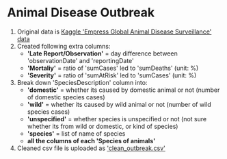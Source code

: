 # Animal Disease Outbreak

1. Original data is [Kaggle 'Empress Global Animal Disease Surveillance' data](https://www.kaggle.com/tentotheminus9/empres-global-animal-disease-surveillance)
2. Created following extra columns:
   - **'Late Report/Observation'** = day difference between 'observationDate' and 'reportingDate'
   - **'Mortaliy'** = ratio of 'sumCases' led to 'sumDeaths' (unit: %)
   - **'Severity'** = ratio of 'sumAtRisk' led to 'sumCases' (unit: %)
3. Break down 'SpeciesDescription' column into:
   - **'domestic'** = whether its caused by domestic animal or not (number of domestic species cases)
   - **'wild'** = whether its caused by wild animal or not (number of wild species cases)
   - **'unspecified'** = whether species is unspecified or not (not sure whether its from wild or domestic, or kind of species)
   - **'species'** = list of name of species
   - **all the columns of each 'Species of animals'**
4. Cleaned csv file is uploaded as ['clean_outbreak.csv'](https://github.com/JessJihyunLee/Tableau-Data-Preprocessing/blob/master/Animal%20Disease%20Outbreak/clean_outbreak.csv)
